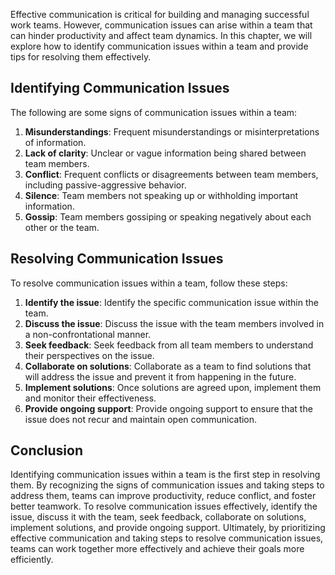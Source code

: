 

Effective communication is critical for building and managing successful work teams. However, communication issues can arise within a team that can hinder productivity and affect team dynamics. In this chapter, we will explore how to identify communication issues within a team and provide tips for resolving them effectively.

## Identifying Communication Issues

The following are some signs of communication issues within a team:

1. **Misunderstandings**: Frequent misunderstandings or misinterpretations of information.
2. **Lack of clarity**: Unclear or vague information being shared between team members.
3. **Conflict**: Frequent conflicts or disagreements between team members, including passive-aggressive behavior.
4. **Silence**: Team members not speaking up or withholding important information.
5. **Gossip**: Team members gossiping or speaking negatively about each other or the team.

## Resolving Communication Issues

To resolve communication issues within a team, follow these steps:

1. **Identify the issue**: Identify the specific communication issue within the team.
2. **Discuss the issue**: Discuss the issue with the team members involved in a non-confrontational manner.
3. **Seek feedback**: Seek feedback from all team members to understand their perspectives on the issue.
4. **Collaborate on solutions**: Collaborate as a team to find solutions that will address the issue and prevent it from happening in the future.
5. **Implement solutions**: Once solutions are agreed upon, implement them and monitor their effectiveness.
6. **Provide ongoing support**: Provide ongoing support to ensure that the issue does not recur and maintain open communication.

## Conclusion

Identifying communication issues within a team is the first step in resolving them. By recognizing the signs of communication issues and taking steps to address them, teams can improve productivity, reduce conflict, and foster better teamwork. To resolve communication issues effectively, identify the issue, discuss it with the team, seek feedback, collaborate on solutions, implement solutions, and provide ongoing support. Ultimately, by prioritizing effective communication and taking steps to resolve communication issues, teams can work together more effectively and achieve their goals more efficiently.
